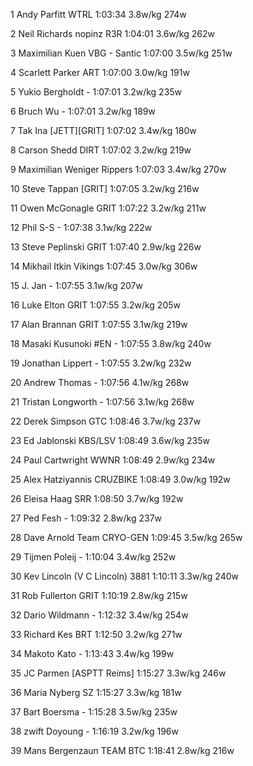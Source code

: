   1  Andy Parfitt  WTRL  1:03:34    3.8w/kg  274w

  2  Neil Richards  nopinz R3R  1:04:01      3.6w/kg        262w        

  3  Maximilian Kuen  VBG - Santic  1:07:00      3.5w/kg        251w        

  4  Scarlett Parker  ART  1:07:00      3.0w/kg        191w        

  5  Yukio Bergholdt  -  1:07:01      3.2w/kg        235w        

  6  Bruch Wu  -  1:07:01      3.2w/kg        189w        

  7  Tak Ina  [JETT][GRIT]  1:07:02      3.4w/kg        180w        

  8  Carson Shedd  DIRT  1:07:02      3.2w/kg        219w        

  9  Maximilian Weniger  Rippers  1:07:03      3.4w/kg        270w        

 10  Steve Tappan  [GRIT]  1:07:05      3.2w/kg        216w        

 11  Owen McGonagle  GRIT  1:07:22      3.2w/kg        211w        

 12  Phil S-S  -  1:07:38      3.1w/kg        222w        

 13  Steve Peplinski  GRIT  1:07:40      2.9w/kg        226w        

 14  Mikhail Itkin  Vikings  1:07:45      3.0w/kg        306w        

 15  J. Jan  -  1:07:55      3.1w/kg        207w        

 16  Luke Elton  GRIT  1:07:55      3.2w/kg        205w        

 17  Alan Brannan  GRIT  1:07:55      3.1w/kg        219w        

 18  Masaki Kusunoki #EN  -  1:07:55      3.8w/kg        240w        

 19  Jonathan Lippert  -  1:07:55      3.2w/kg        232w        

 20  Andrew Thomas  -  1:07:56      4.1w/kg        268w        

 21  Tristan Longworth  -  1:07:56      3.1w/kg        268w        

 22  Derek Simpson  GTC  1:08:46      3.7w/kg        237w        

 23  Ed Jablonski  KBS/LSV  1:08:49      3.6w/kg        235w        

 24  Paul Cartwright  WWNR  1:08:49      2.9w/kg        234w        

 25  Alex Hatziyannis  CRUZBIKE  1:08:49      3.0w/kg        192w        

 26  Eleisa Haag  SRR  1:08:50      3.7w/kg        192w        

 27  Ped Fesh  -  1:09:32      2.8w/kg        237w        

 28  Dave Arnold  Team CRYO-GEN  1:09:45      3.5w/kg        265w        

 29  Tijmen Poleij  -  1:10:04      3.4w/kg        252w        

 30  Kev Lincoln  (V C Lincoln) 3881    1:10:11      3.3w/kg        240w        

 31  Rob Fullerton  GRIT  1:10:19      2.8w/kg        215w        

 32  Dario Wildmann  -  1:12:32      3.4w/kg        254w        

 33  Richard Kes  BRT  1:12:50      3.2w/kg        271w        

 34  Makoto Kato  -  1:13:43      3.4w/kg        199w        

 35  JC Parmen  [ASPTT Reims]    1:15:27      3.3w/kg        246w        

 36  Maria Nyberg  SZ  1:15:27      3.3w/kg        181w        

 37  Bart Boersma  -  1:15:28      3.5w/kg        235w        

 38  zwift Doyoung  -  1:16:19      3.2w/kg        196w        

 39  Mans Bergenzaun  TEAM BTC  1:18:41      2.8w/kg        216w        

